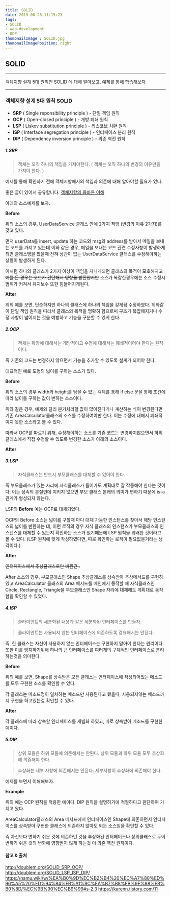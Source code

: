 ```yaml
---
title: SOLID
date: 2019-06-28 11:15:23
tags:
- SOLID
- web-development
- OOP
thumbnailImage : SOLID.jpg
thumbnailImagePosition: right
---
```



## SOLID

---

객체지향 설계 5대 원칙인 SOLID 에 대해 알아보고, 예제를 통해 학습해보자

---

<!--more -->

### 객체지향 설계 5대 원칙 SOLID

- **SRP** ( Single reponsibility principle ) - 단일 책임 원칙
- **OCP** ( Open-closed principle ) - 개방 폐쇄 원칙
- **LSP** ( Liskov substitution principle ) - 리스코브 치환 원칙
- **ISP** ( Interface segregation principle ) - 인터페이스 분리 원칙
- **DIP** ( Dependency inversion principle ) - 의존 역전 원칙


##### 1.SRP
>객체는 오직 하나의 책임을 가져야한다. ( 객체는 오직 하나의 변경의 이유만을 가져야 한다. )

예제를 통해 확인하기 전에 객체지향에서의 책임과 의존에 대해 알아야할 필요가 있다.

좋은 글이 있어서 공유합니다.
[객체지향의 올바른 이해](https://effectiveprogramming.tistory.com/entry/%EA%B0%9D%EC%B2%B4%EC%A7%80%ED%96%A5%EC%9D%98-%EC%98%AC%EB%B0%94%EB%A5%B8-%EC%9D%B4%ED%95%B4-%EC%B1%85%EC%9E%84Responsibility?category=660012)


아래의 소스예제를 보자.


**Before**

<script src="https://gist.github.com/Inhog/c117bfbaa2cbd2a85026464309b31a46.js"></script>

위의 소스의 경우, UserDataService 클래스 안에 2가지 책임 (변경의 이유 2가지)를 갖고 있다.

먼저 userData를 insert, update 하는 코드와 msg와 address를 받아서 메일을 보내는 코드를 가지고 있는데 이와 같은 경우, 메일을 보내는 코드 관련 수정사항이 발생하게 되면 클래스명을 봤을때 전혀 상관이 없는 UserDataService 클래스를 수정해야하는 상황이 발생하게 된다.

이처럼 하나의 클래스가 2가지 이상이 책임을 지니게되면 클래스의 목적이 모호해지고 ~~예를 든 경우는 코드가 간단해서 영향을 받진않지만~~ 소스가 복잡한경우에는 소스 수정시 범위가 커져서 유지보수 또한 힘들어지게된다.


**After**

<script src="https://gist.github.com/Inhog/b226df86b6ffb690375e9989987c03fe.js"></script>


위의 예를 보면, 단순하지만 하나의 클래스에 하나의 책임을 갖게끔 수정하였다. 위와같이 단일 책임 원칙을 따라서 클래스의 목적을 명확히 함으로써 구조가 복잡해지거나 수정 사항이 넓어지는 것을 예방하고 기능을 구분할 수 있게 한다.



##### 2.OCP

>객체는 확장에 대해서는 개방적이고 수정에 대해서는 폐쇄적이어야 한다는 원칙이다.

즉 기존의 코드는 변경하지 않으면서 기능을 추가할 수 있도록 설계가 되어야 한다.

대표적인 예로 도형의 넓이를 구하는 소스가 있다.

**Before**

<script src="https://gist.github.com/Inhog/cf288012ddf81997e45a00d774ac2e79.js"></script>


위의 소스의 경우 width와 height를 담을 수 있는 객체를 통해 if else 문을 통해 조건에 따라 넓이를 구하는 값이 변하는 소스이다.

위와 같은 경우, 예제와 달리 분기처리할 값이 많아진다거나 계산하는 식이 변경된다면 기존 AreaCalculator클래스의 소스를 수정하여야만 한다. 이는 수정에 대해서 폐쇄적이지 못한 소스라고 볼 수 있다.

따라서 OCP를 따르기 위해, 수정해야하는 소스를 기존 코드는 변경하지않으면서 하위클래스에서 직접 수정할 수 있도록 변경한 소스가 아래의 소스이다.

**After**

<script src="https://gist.github.com/Inhog/89f804c93d22a3ad06fbda35b96c2e49.js"></script>


##### 3.LSP

> 자식클래스는 반드시 부모클래스를 대체할 수 있어야 한다.

즉 부모클래스가 있는 자리에 자식클래스가 들어가도 계획대로 잘 작동해야 한다는 것이다. 이는 상속의 본질인데 지키지 않으면 부모 클래스 본래의 의미가 변하기 때문에 is-a 관계가 형성되지 않는다.

LSP의 **Before** 예는 OCP로 대체되었다.

OCP의 Before 소스는 넓이를 구할때 마다 대체 가능한 인스턴스를 찾아서 해당 인스턴스의 넓이를 반환하는 데, 이런 로직의 경우 자식 클래스의 인스턴스가 부모클래스의 인스턴스를 대체할 수 있는지 확인하는 소스가 있기때문에 LSP 원칙을 위배한 것이라고 볼 수 있다. (LSP 원칙에 맞게 작성하였다면, 따로 확인하는 로직이 필요없을거라는 생각이다.)

**After**
<script src="https://gist.github.com/Inhog/91fc9151919c90bce8cf7a86c9e599b5.js"></script>

~~인터페이스에서 추상클래스로만 바뀐건..~~


After 소스의 경우, 부모클래스인 Shape 추상클래스를 상속받아 추상메서드를 구현하였고 AreaCalculator 클래스의 Area 메서드를 메인에서 동작할 때 자식클래스인 Circle, Rectangle, Triangle을 부모클래스인 Shape 자리에 대체해도 계획대로 동작함을 확인할 수 있었다.

##### 4.ISP

> 클라이언트의 세분화된 내용과 같은 세분화된 인터페이스를 만들자.

> 클라이언트는 사용되지 않는 인터페이스에 의존하도록 강요해서는 안된다.

즉, 한 클래스는 자신이 사용하지 않는 인터페이스는 구현하지 말아야 한다는 원리이다. 또한 이를 방지하기위해 하나의 큰 인터페이스를 여러개의 구체적인 인터페이스로 분리하는것을 의미한다.

**Before**

<script src="https://gist.github.com/Inhog/9314eab44bfa2666af75337f3c1375de.js"></script>

위의 예를 보면, Shape를 상속받은 모든 클래스는 인터페이스에 작성되어있는 메소드를 모두 구현한 소스를 확인할 수 있다.

각 클래스는 메소드명이 일치하는 메소드만 사용된다고 했을때, 사용되지않는 메소드까지 구현을 하고있는걸 확인할 수 있다.

**After**

<script src="https://gist.github.com/Inhog/59502dac491cfce19a09332acfbf0c7a.js"></script>

각 클래스에 따라 상속할 인터페이스를 개별화 하였고, 따로 상속받아 메소드를 구현한 예이다.


##### 5.DIP

> 상위 모듈은 하위 모듈에 의존해서는 안된다. 상위 모듈과 하위 모듈 모두 추상화에 의존해야 한다.

> 추상화는 세부 사항에 의존해서는 안된다. 세부사항이 추상화에 의존해야 한다.

예제를 보면서 이해해보자.

**Example**

<script src="https://gist.github.com/Inhog/89f804c93d22a3ad06fbda35b96c2e49.js"></script>


위의 예는 OCP 원칙을 적용한 예이다. DIP 원칙을 설명하기에 적절하다고 판단하여 가지고 왔다.

AreaCalculator클래스의 Area 메서드에서 인터페이스인 Shape에 의존하면서 인터페이스를 상속받아 구현한 클래스에 의존하지 않아도 되는 소스임을 확인할 수 있다.

즉 자신보다 변하기 쉬운 것에 의존하던 것을 추상화된 인터페이스나 상위클래스로 두어 변하기 쉬운 것의 변화에 영향받지 않게 하는것 이 의존 역전 원칙이다.


#### 참고 & 출처

http://doublem.org/SOLID_SRP_OCP/
http://doublem.org/SOLID_LSP_ISP_DIP/
https://namu.wiki/w/%EA%B0%9D%EC%B2%B4%20%EC%A7%80%ED%96%A5%20%ED%94%84%EB%A1%9C%EA%B7%B8%EB%9E%98%EB%B0%8D/%EC%9B%90%EC%B9%99#s-2.3
https://karenn.tistory.com/11
